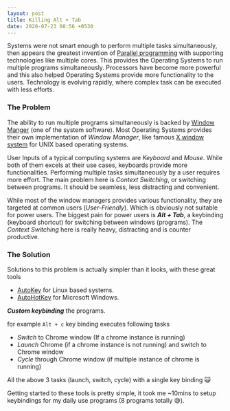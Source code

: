```yaml
---
layout: post
title: Killing Alt + Tab
date: 2020-07-23 08:56 +0530
---
```


Systems were not smart enough to perform multiple tasks simultaneously, then appears the greatest invention of [Parallel programming](https://en.wikipedia.org/wiki/Parallel_programming_model#:~:text=In%20computing%2C%20a%20parallel%20programming,and%20their%20composition%20in%20programs.) with supporting technologies like multiple cores. This  provides the Operating Systems to run multiple programs simultaneously.  Processors have become more powerful and this also helped Operating Systems provide more functionality to the users. Technology is evolving rapidly, where complex task can be executed with less efforts. 

### The Problem

The ability to run multiple programs simultaneously is backed by [Window Manger](https://en.wikipedia.org/wiki/Window_manager#:~:text=A%20window%20manager%20is%20system,help%20provide%20a%20desktop%20environment.) (one of the system software). Most Operating Systems provides their own implementation of *Window Manager*, like famous [X window system](https://en.wikipedia.org/wiki/X_Window_System) for UNIX based operating systems.

User Inputs of a typical computing systems are *Keyboard* and *Mouse*. While both of them excels at their use cases, keyboards provide more functionalities. Performing multiple tasks simultaneously by a user requires more effort. The main problem here is *Context Switching*, or switching between programs. It should be seamless, less distracting and convenient.

While most of the window managers provides various functionality, they are targeted at common users (*User-Friendly*). Which is obviously not suitable for power users. The biggest pain for power users is ***Alt + Tab***, a keybinding (keyboard shortcut) for switching between windows (programs). The *Context Switching* here is really heavy, distracting and is counter productive.

### The Solution

Solutions to this problem is actually simpler than it looks, with these great tools

- [AutoKey](https://github.com/autokey/autokey) for Linux based systems.
- [AutoHotKey](https://github.com/AutoHotkey/AutoHotkey) for Microsoft Windows.

***Custom keybinding***  the programs.

for example `Alt + c`  key binding executes following tasks

- *Switch* to Chrome window (If a chrome instance is running)
- *Launch* Chrome (if a chrome instance is not running) and switch to Chrome window
- *Cycle* through Chrome window (if multiple instance of chrome is running)

All the above 3 tasks (launch, switch, cycle) with a single key binding :scream_cat: 

Getting started to these tools is pretty simple, it took me ~10mins to setup keybindings for my daily use programs (8 programs totally :sweat_smile:).